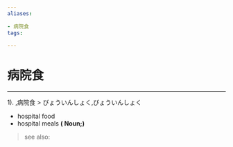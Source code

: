 ```yaml
---
aliases:
    
- 病院食
tags:
    
---
```


# 病院食
---
1).
,病院食 > びょういんしょく,びょういんしょく

- hospital food
- hospital meals
**( Noun;)**
> see also: 
            